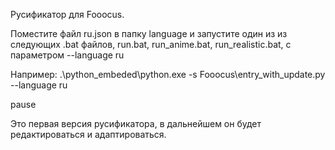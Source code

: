 Русификатор для Fooocus.

Поместите файл ru.json в папку language и запустите один из из следующих .bat файлов, run.bat, run_anime.bat, run_realistic.bat, с параметром --language ru

Например: 
.\python_embeded\python.exe -s Fooocus\entry_with_update.py  --language ru 

pause

Это первая версия русификатора, в дальнейшем он будет редактироваться и адаптироваться.
